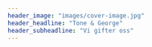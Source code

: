 ```yaml
---
header_image: "images/cover-image.jpg"
header_headline: "Tone & George"
header_subheadline: "Vi gifter oss"
---
```


